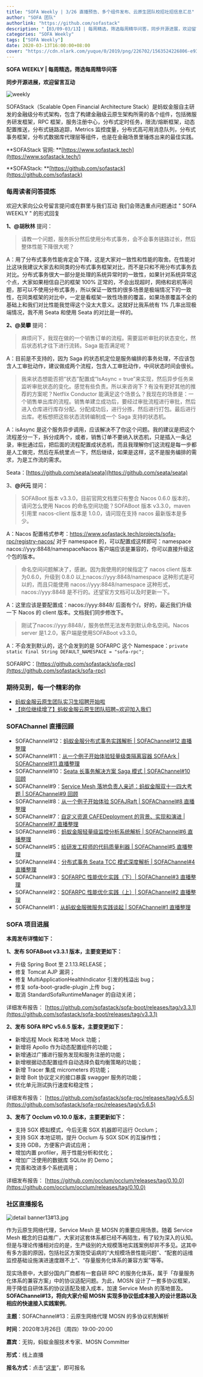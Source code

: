 ```yaml
---
title: "SOFA Weekly | 3/26 直播预告、多个组件发布、云原生团队校招社招信息汇总"
author: "SOFA 团队"
authorlink: "https://github.com/sofastack"
description: "【03/09-03/13】| 每周精选，筛选每周精华问答，同步开源进展，欢迎留言互动。"
categories: "SOFA Weekly"
tags: ["SOFA Weekly"]
date: 2020-03-13T16:00:00+08:00
cover: "https://cdn.nlark.com/yuque/0/2019/png/226702/1563524226806-e93607a3-1b77-4ca2-8c3c-0384ab966154.png"
---
```


**SOFA WEEKLY | 每周精选，筛选每周精华问答**

**同步开源进展，欢迎留言互动**

![weekly](https://cdn.nlark.com/yuque/0/2019/jpeg/226702/1562925824761-fc720f21-9622-437b-a783-0b0729eda119.jpeg)

SOFAStack（Scalable Open Financial Architecture Stack）是蚂蚁金服自主研发的金融级分布式架构，包含了构建金融级云原生架构所需的各个组件，包括微服务研发框架，RPC 框架，服务注册中心，分布式定时任务，限流/熔断框架，动态配置推送，分布式链路追踪，Metrics 监控度量，分布式高可用消息队列，分布式事务框架，分布式数据库代理层等组件，也是在金融场景里锤炼出来的最佳实践。

**SOFAStack 官网: **[https://www.sofastack.tech](https://www.sofastack.tech/)

**SOFAStack: **[https://github.com/sofastack](https://github.com/sofastack)

### 每周读者问答提炼

欢迎大家向公众号留言提问或在群里与我们互动
我们会筛选重点问题通过 " SOFA WEEKLY " 的形式回复

**1、@胡秋林** 提问：

> 请教一个问题，服务拆分然后使用分布式事务，会不会事务链路过长，然后整体性能下降很大呢？

A：用了分布式事务性能肯定会下降，这是大家对一致性和性能的取舍。在性能对比这块我建议大家去和同类的分布式事务框架对比，而不是只和不用分布式事务去对比。分布式事务很大一部分是处理的系统异常时的一致性，如果针对系统异常这个点，大家如果相信自己的框架 100% 正常的，不会出现超时，网络和宕机等问题，那可以不使用分布式事务，所以保证一致性的很多场景是极端情况下的一致性，在同类框架的对比中，一定是看框架一致性场景的覆盖，如果场景覆盖不全的基础上和我们对比性能我觉得这个没太大意义。这就好比我系统有 1% 几率出现极端情况，我不用 Seata 和使用 Seata 的对比是一样的。

**2、@吴攀** 提问：

> 麻烦问下，我现在做的一个销售订单的流程。需要监听审批的状态变化，然后状态机才往下进行流转。Saga 能否满足呢？ 

A：目前是不支持的，因为 Saga 的状态机定位是服务编排的事务处理，不应该包含人工审批动作，建议做成两个流程，包含人工审批动作，中间状态时间会很长。

> 我来状态想能否把“状态”配置成“IsAsync = true”来实现，然后异步任务来监听审批状态的变化。感觉有些负责。所以来咨询下？有没有更好其他的推荐的方案呢？Netflix Conductor 能满足这个场景么？我现在的场景是：一个销售单出库的流程。销售单建立成功后，要经过审批流程进行审批，然后进入仓库进行库存分配。分配成功后，进行分拣，然后进行打包。最后进行出库。老板想把这些状态流转编制成一个 Saga 支持的状态机。

A：isAsync 是这个服务异步调用，应该解决不了你这个问题。我的建议是把这个流程差分一下，拆分成两个，或者，销售订单不要纳入状态机，只是插入一条记录，审批通过后，把后面的流程配置成状态机，而且我理解你们这流程是每一步都是人工做完，然后在系统里点一下，然后继续，如果是这样，这不是服务编排的需求，为是工作流的需求。

Seata：[https://github.com/seata/seata](https://github.com/seata/seata)

3、**@兴元** 提问：

> SOFABoot 版本 v3.3.0，目前官网文档里只有整合 Nacos 0.6.0 版本的，请问怎么使用 Nacos 的命名空间功能？SOFABoot 版本 v3.3.0，maven 引用里 nacos-client 版本是 1.0.0，请问现在支持 nacos 最新版本是多少。

A：Nacos 配置格式参考：https://www.sofastack.tech/projects/sofa-rpc/registry-nacos/
对于 namespace 的，可以配置成这样即可：namespace nacos://yyy:8848/namespaceNacos 
客户端应该是兼容的，你可以直接升级这个包的版本。

> 命名空间问题解决了，感谢。因为我使用的时候指定了 nacos client 版本为0.6.0，升级到 0.8.0 以上nacos://yyy:8848/namespace 这种形式是可以的，而且只能使用 nacos://yyy:8848/namespace 这种形式，nacos://yyy:8848 是不行的。还望官方文档可以及时更新一下。

A：这里应该是要配置成：nacos://yyy:8848/ 后面有个/。好的，最近我们升级一下 Nacos 的 client 版本。文档我们同步修改下。

> 刚试了nacos://yyy:8848/，服务依然无法发布到默认命名空间。Nacos server 是1.2.0，客户端是使用SOFABoot v3.3.0。

A：不会发到默认的，这个会发到的是 SOFARPC 这个 Namespace：`private static final String DEFAULT_NAMESPACE = "sofa-rpc";`

SOFARPC：[https://github.com/sofastack/sofa-rpc](https://github.com/sofastack/sofa-rpc)

### 期待见到，每一个精彩的你

- [蚂蚁金服云原生团队实习生招聘开始啦](https://mp.weixin.qq.com/s?__biz=MzUzMzU5Mjc1Nw==&mid=2247485919&idx=1&sn=be3d6d2971be64be7bb6fc26f3b2dc48&chksm=faa0e605cdd76f13594d02e2855a85e60f5111d57620597574cfe3c9660c80bbf8220724afb4&scene=21)
- [【岗位继续增了】蚂蚁金服云原生团队招聘~欢迎加入我们](https://mp.weixin.qq.com/s?__biz=MzUzMzU5Mjc1Nw==&mid=2247485712&idx=2&sn=7a310e8958dbdf825542ee7180efb14b&chksm=faa0e6cacdd76fdc13fd53960576d148ae6d94c1212d349966b275f4f9bdfd1baa25e5ba1369&scene=21)

### SOFAChannel 直播回顾

- SOFAChannel#12：[蚂蚁金服分布式事务实践解析 | SOFAChannel#12 直播整理](/blog/sofa-channel-12-retrospect/)
- SOFAChannel#11：[从一个例子开始体验轻量级类隔离容器 SOFAArk | SOFAChannel#11 直播整理](/blog/sofa-channel-11-retrospect/)
- SOFAChannel#10：[Seata 长事务解决方案 Saga 模式 | SOFAChannel#10 回顾](/blog/sofa-channel-10-retrospect/)
- SOFAChannel#9：[Service Mesh 落地负责人亲述：蚂蚁金服双十一四大考题 | SOFAChannel#9 回顾](/blog/service-mesh-practice-antfinal-shopping-festival-big-exam/)
- SOFAChannel#8：[从一个例子开始体验 SOFAJRaft | SOFAChannel#8 直播整理](/blog/sofa-channel-8-retrospect/)
- SOFAChannel#7：[自定义资源 CAFEDeployment 的背景、实现和演进 | SOFAChannel#7 直播整理](/blog/sofa-channel-7-retrospect/)
- SOFAChannel#6：[蚂蚁金服轻量级监控分析系统解析 | SOFAChannel#6 直播整理](/blog/sofa-channel-6-retrospect/)
- SOFAChannel#5：[给研发工程师的代码质量利器 | SOFAChannel#5 直播整理](/blog/sofa-channel-5-retrospect/)
- SOFAChannel#4：[分布式事务 Seata TCC 模式深度解析 | SOFAChannel#4 直播整理](/blog/sofa-channel-4-retrospect/)
- SOFAChannel#3：[SOFARPC 性能优化实践（下）| SOFAChannel#3 直播整理](/blog/sofa-channel-3-retrospect/)
- SOFAChannel#2：[SOFARPC 性能优化实践（上）| SOFAChannel#2 直播整理](/blog/sofa-channel-2-retrospect/)
- SOFAChannel#1：[从蚂蚁金服微服务实践谈起 | SOFAChannel#1 直播整理](/blog/sofa-channel-1-retrospect/)

### SOFA 项目进展

**本周发布详情如下：**

**1、发布 SOFABoot v3.3.1 版本，主要变更如下：**

- 升级 Spring Boot 至 2.1.13.RELEASE；
- 修复 Tomcat AJP 漏洞；
- 修复 MultiApplicationHealthIndicator 引发的栈溢出 bug；
- 修复 sofa-boot-gradle-plugin 上传 bug；
- 取消 StandardSofaRuntimeManager 的自动关闭；

详细发布报告：
[https://github.com/sofastack/sofa-boot/releases/tag/v3.3.1](https://github.com/sofastack/sofa-boot/releases/tag/v3.3.1)

**2、发布 SOFA RPC v5.6.5 版本，主要变更如下：**

- 新增远程 Mock 和本地 Mock 功能；
- 新增将 Apollo 作为动态配置组件的功能；
- 新增通过广播进行服务发现和服务注册的功能；
- 新增根据动态配置组件自动选择负载均衡策略的功能；
- 新增 Tracer 集成 micrometers 的功能；
- 新增 Bolt 协议定义的接口暴露 swagger 服务的功能；
- 优化单元测试执行速度和稳定性；

详细发布报告：
[https://github.com/sofastack/sofa-rpc/releases/tag/v5.6.5](https://github.com/sofastack/sofa-rpc/releases/tag/v5.6.5)

**3、发布了 Occlum v0.10.0 版本，主要更新如下：**

- 支持 SGX 模拟模式，今后无需 SGX 机器即可运行 Occlum；
- 支持 SGX 本地证明，提升 Occlum 与 SGX SDK 的互操作性；
- 支持 GDB，方便客户调试应用；
- 增加内置 profiler，用于性能分析和优化；
- 增加广泛使用的数据库 SQLite 的 Demo；
- 完善和改进多个系统调用；

详细发布报告：
[https://github.com/occlum/occlum/releases/tag/0.10.0](https://github.com/occlum/occlum/releases/tag/0.10.0)

### 社区直播报名

![detail banner13#13.jpg](https://cdn.nlark.com/yuque/0/2020/jpeg/226702/1584084552217-83f5c143-d1b1-4d5c-ac65-08e0156af21f.jpeg)

作为云原生网络代理，Service Mesh 是 MOSN 的重要应用场景。随着 Service Mesh 概念的日益推广，大家对这套体系都已经不再陌生，有了较为深入的认知。但是与理论传播相对应的是，生产级别的大规模落地实践案例却并不多见。这其中有多方面的原因，包括社区方案饱受诟病的“大规模场景性能问题”、“配套的运维监控基础设施演进速度跟不上”、“存量服务化体系的兼容方案”等等。

现实场景中，大部分国内厂商都有一套自研 RPC 的服务化体系，属于「存量服务化体系的兼容方案」中的协议适配问题。为此，MOSN 设计了一套多协议框架，用于降低自研体系的协议适配及接入成本，加速 Service Mesh 的落地普及。**SOFAChannel#13，将向大家介绍 MOSN 实现多协议低成本接入的设计思路以及相应的快速接入实践案例**。

**主题**：SOFAChannel#13：云原生网络代理 MOSN 的多协议机制解析

**时间**：2020年3月26日（周四）19:00-20:00

**嘉宾**：无钩，蚂蚁金服技术专家、MOSN Committer

**形式**：线上直播

**报名方式**：点击“[这里](https://tech.antfin.com/community/live/1131)”，即可报名
